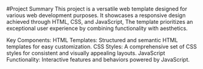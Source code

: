 #Project Summary
This project is a versatile web template designed for various web development purposes. It showcases a responsive design achieved through HTML, CSS, and JavaScript,  The template prioritizes an exceptional user experience by combining functionality with aesthetics.

Key Components:
HTML Templates: Structured and semantic HTML templates for easy customization.
CSS Styles: A comprehensive set of CSS styles for consistent and visually appealing layouts.
JavaScript Functionality: Interactive features and behaviors powered by JavaScript.
